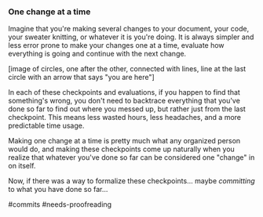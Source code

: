 ### One change at a time

Imagine that you're making several changes to your document, your code, your sweater knitting, or whatever it is you're doing. It is always simpler and less error prone to make your changes one at a time, evaluate how everything is going and continue with the next change.

[image of circles, one after the other, connected with lines, line at the last circle with an arrow that says "you are here"]

In each of these checkpoints and evaluations, if you happen to find that something's wrong, you don't need to backtrace everything that you've done so far to find out where you messed up, but rather just from the last checkpoint. This means less wasted hours, less headaches, and a more predictable time usage.

Making one change at a time is pretty much what any organized person would do, and making these checkpoints come up naturally when you realize that whatever you've done so far can be considered one "change" in on itself.

Now, if there was a way to formalize these checkpoints... maybe _committing_ to what you have done so far...

#commits
#needs-proofreading